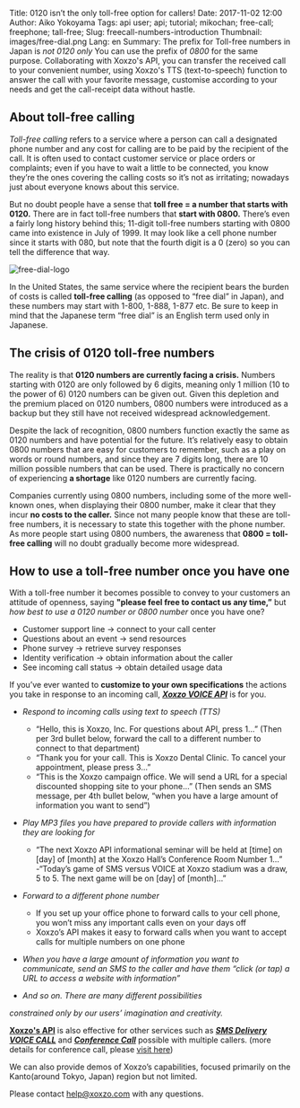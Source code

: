 Title: 0120 isn’t the only toll-free option for callers!
Date: 2017-11-02 12:00
Author: Aiko Yokoyama
Tags: api user; api; tutorial; mikochan; free-call; freephone; tall-free;
Slug: freecall-numbers-introduction
Thumbnail: images/free-dial.png
Lang: en
Summary: The prefix for Toll-free numbers in Japan is *not 0120 only* You can use the prefix of *0800* for the same purpose. Collaborating with Xoxzo's API, you can transfer the received call to your convenient number, using Xoxzo's TTS (text-to-speech) function to answer the call with your favorite message, customise according to your needs and get the call-receipt data without hastle.


## About toll-free calling

_Toll-free calling_ refers to a service where a person can call a designated phone number and any cost for calling are to be paid by the recipient of the call.  It is often used to contact customer service or place orders or complaints; even if you have to wait a little to be connected, you know they’re the ones covering the calling costs so it’s not as irritating; nowadays just about everyone knows about this service.

But no doubt people have a sense that **toll free = a number that starts with 0120.** There are in fact toll-free numbers that **start with 0800.**  There’s even a fairly long history behind this; 11-digit toll-free numbers starting with 0800 came into existence in July of 1999.  It may look like a cell phone number since it starts with 080, but note that the fourth digit is a 0 (zero) so you can tell the difference that way.

![free-dial-logo](/images/free-dial.png)

In the United States, the same service where the recipient bears the burden of costs is called **toll-free calling** (as opposed to “free dial” in Japan), and these numbers may start with 1-800, 1-888, 1-877 etc.  Be sure to keep in mind that the Japanese term “free dial” is an English term used only in Japanese.


## The crisis of 0120 toll-free numbers

The reality is that **0120 numbers are currently facing a crisis.**  Numbers starting with 0120 are only followed by 6 digits, meaning only 1 million (10 to the power of 6) 0120 numbers can be given out.  Given this depletion and the premium placed on 0120 numbers, 0800 numbers were introduced as a backup but they still have not received widespread acknowledgement.

Despite the lack of recognition, 0800 numbers function exactly the same as 0120 numbers and have potential for the future.  It’s relatively easy to obtain 0800 numbers that are easy for customers to remember, such as a play on words or round numbers, and since they are 7 digits long, there are 10 million possible numbers that can be used.  There is practically no concern of experiencing **a shortage** like 0120 numbers are currently facing.

Companies currently using 0800 numbers, including some of the more well-known ones, when displaying their 0800 number, make it clear that they incur **no costs to the caller.**  Since not many people know that these are toll-free numbers, it is necessary to state this together with the phone number.   As more people start using 0800 numbers, the awareness that **0800 = toll-free calling** will no doubt gradually become more widespread.


## How to use a toll-free number once you have one

With a toll-free number it becomes possible to convey to your customers an attitude of openness, saying **"please feel free to contact us any time,”** but _how best to use a 0120 number or 0800 number_ once you have one?

- Customer support line -> connect to your call center
- Questions about an event -> send resources
- Phone survey -> retrieve survey responses
- Identity verification -> obtain information about the caller
- See incoming call status -> obtain detailed usage data


If you’ve ever wanted to **customize to your own specifications** the actions you take in response to an incoming call, _**[Xoxzo VOICE API](https://www.xoxzo.com/en/about/voice-api/)**_ is for you.


- _Respond to incoming calls using text to speech (TTS)_
    - “Hello, this is Xoxzo, Inc.  For questions about API, press 1…” (Then per 3rd bullet below, forward the call to a different number to connect to that department)
    - “Thank you for your call.  This is Xoxzo Dental Clinic.  To cancel your appointment, please press 3…”
    - “This is the Xoxzo campaign office.  We will send a URL for a special discounted shopping site to your phone…” (Then sends an SMS message, per 4th bullet below, “when you have a large amount of information you want to send”)

- _Play MP3 files you have prepared to provide callers with information they are looking for_
    - “The next Xoxzo API informational seminar will be held at [time] on [day] of [month] at the Xoxzo Hall’s Conference Room Number 1…” 
    -“Today’s game of SMS versus VOICE at Xoxzo stadium was a draw, 5 to 5.  The next game will be on [day] of [month]…”

- _Forward to a different phone number_
    - If you set up your office phone to forward calls to your cell phone, you won’t miss any important calls even on your days off
    - Xoxzo’s API makes it easy to forward calls when you want to accept calls for multiple numbers on one phone

- _When you have a large amount of information you want to communicate, send an SMS to the caller and have them “click (or tap) a URL to access a website with information”_

- _And so on.  There are many different possibilities_

_constrained only by our users’ imagination and creativity._

**[Xoxzo's API](https://www.xoxzo.com/en/)** is also effective for other services such as _**[SMS Delivery](https://www.xoxzo.com/en/about/sms-api/)**_ _**[VOICE CALL](https://www.xoxzo.com/en/about/voice-api/)**_ and _**[Conference Call](http://docs.xoxzo.com/en/voice.html#simple-conference-api)**_ possible with  multiple callers.
(more details for conference call, please [visit here](https://blog.xoxzo.com/en/2017/11/07/conference-call-release/))

We can also provide demos of Xoxzo’s capabilities, focused primarily on the Kanto(around Tokyo, Japan) region but not limited.

Please contact help@xoxzo.com with any questions.



